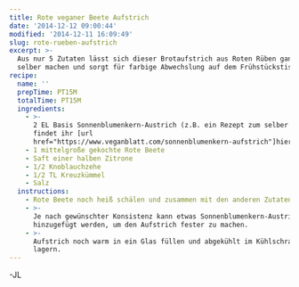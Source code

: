 ```yaml
---
title: Rote veganer Beete Aufstrich
date: '2014-12-12 09:00:44'
modified: '2014-12-11 16:09:49'
slug: rote-rueben-aufstrich
excerpt: >-
  Aus nur 5 Zutaten lässt sich dieser Brotaufstrich aus Roten Rüben ganz schnell
  selber machen und sorgt für farbige Abwechslung auf dem Frühstückstisch.
recipe:
  name: ''
  prepTime: PT15M
  totalTime: PT15M
  ingredients:
    - >-
      2 EL Basis Sonnenblumenkern-Austrich (z.B. ein Rezept zum selber machen
      findet ihr [url
      href="https://www.veganblatt.com/sonnenblumenkern-aufstrich"]hier[/url])
    - 1 mittelgroße gekochte Rote Beete
    - Saft einer halben Zitrone
    - 1/2 Knoblauchzehe
    - 1/2 TL Kreuzkümmel
    - Salz
  instructions:
    - Rote Beete noch heiß schälen und zusammen mit den anderen Zutaten mixen.
    - >-
      Je nach gewünschter Konsistenz kann etwas Sonnenblumenkern-Austrich
      hinzugefügt werden, um den Aufstrich fester zu machen.
    - >-
      Aufstrich noch warm in ein Glas füllen und abgekühlt im Kühlschrank
      lagern.
---
```


\-JL
